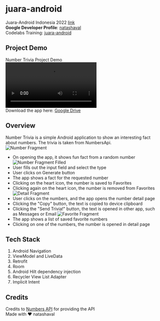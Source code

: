 # juara-android

Juara-Android Indonesia 2022 [link](https://gdg.community.dev/events/details/google-gdg-jakarta-presents-info-session-juaraandroid-season-1/)  
**Google Developer Profile**: [natashaval](https://developers.google.com/profile/u/natashaval)  
Codelabs Training: [juara-android](https://github.com/natashaval/juara-android)  

## Project Demo
Number Trivia Project Demo  
![Number Trivia Demo](screenshots/number_trivia.mp4)  
Download the app here: [Google Drive](https://drive.google.com/drive/folders/1F95_fAqfvLtikyJLK8YpYs3XU_0x7oon?usp=sharing)

## Overview
Number Trivia is a simple Android application to show an interesting fact about numbers. The trivia is taken from NumbersApi.  
![Number Fragment](screenshots/number_fragment_0.png)
- On opening the app, it shows fun fact from a random number
![Number Fragment Filled](screenshots/number_fragment.png)
- User fills out the input field and select the type
- User clicks on Generate button
- The app shows a fact for the requested number
- Clicking on the heart icon, the number is saved to Favorites
- Clicking again on the heart icon, the number is removed from Favorites
![Detail Fragment](screenshots/detail_fragment.png)
- User clicks on the numbers, and the app opens the number detail page
- Clicking the "Copy" button, the text is copied to device clipboard
- Clicking the "Send Trivia!" button, the text is opened in other app, such as Messages or Email
![Favorite Fragment](screenshots/favorite_fragment.png)
- The app shows a list of saved favorite numbers
- Clicking on one of the numbers, the number is opened in detail page

## Tech Stack
1. Android Navigation
2. ViewModel and LiveData
3. Retrofit
4. Room
5. Android Hilt dependency injection
6. Recycler View List Adapter
7. Implicit Intent

## Credits
Credits to [Numbers API](http://numbersapi.com/) for providing the API  
Made with ♥ natashaval️